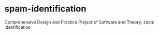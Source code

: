# spam-identification
Comprehensive Design and Practice Project of Software and Theory: spam identification


```
```